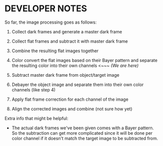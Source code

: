 # DEVELOPER NOTES

So far, the image processing goes as follows:

1. Collect dark frames and generate a master dark frame

2. Collect flat frames and subtract it with master dark frame

3. Combine the resulting flat images together

4. Color convert the flat images based on their Bayer pattern and separate the resulting color into their own channels <~~~ _(We are here)_

5. Subtract master dark frame from object/target image

6. Debayer the object image and separate them into their own color channels (like step 4)

7. Apply flat frame correction for each channel of the image

8. Align the corrected images and combine (not sure how yet)

Extra info that might be helpful:

- The actual dark frames we've been given comes with a Bayer pattern. So the subtraction can get more complicated since it will be done per color channel if it doesn't match the target image to be subtracted from.

